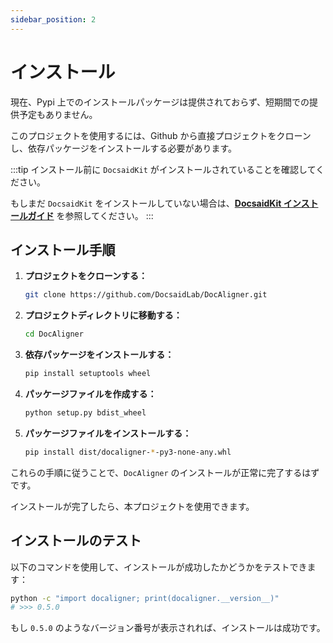 ```yaml
---
sidebar_position: 2
---
```


# インストール

現在、Pypi 上でのインストールパッケージは提供されておらず、短期間での提供予定もありません。

このプロジェクトを使用するには、Github から直接プロジェクトをクローンし、依存パッケージをインストールする必要があります。

:::tip
インストール前に `DocsaidKit` がインストールされていることを確認してください。

もしまだ `DocsaidKit` をインストールしていない場合は、[**DocsaidKit インストールガイド**](../docsaidkit/installation) を参照してください。
:::

## インストール手順

1. **プロジェクトをクローンする：**

   ```bash
   git clone https://github.com/DocsaidLab/DocAligner.git
   ```

2. **プロジェクトディレクトリに移動する：**

   ```bash
   cd DocAligner
   ```

3. **依存パッケージをインストールする：**

   ```bash
   pip install setuptools wheel
   ```

4. **パッケージファイルを作成する：**

   ```bash
   python setup.py bdist_wheel
   ```

5. **パッケージファイルをインストールする：**

   ```bash
   pip install dist/docaligner-*-py3-none-any.whl
   ```

これらの手順に従うことで、`DocAligner` のインストールが正常に完了するはずです。

インストールが完了したら、本プロジェクトを使用できます。

## インストールのテスト

以下のコマンドを使用して、インストールが成功したかどうかをテストできます：

```bash
python -c "import docaligner; print(docaligner.__version__)"
# >>> 0.5.0
```

もし `0.5.0` のようなバージョン番号が表示されれば、インストールは成功です。
